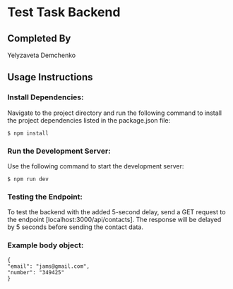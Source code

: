 # Test Task Backend

## Completed By

Yelyzaveta Demchenko

## Usage Instructions

### Install Dependencies:

Navigate to the project directory and run the following command to install the project dependencies listed in the package.json file:

```
$ npm install
```

### Run the Development Server:

Use the following command to start the development server:

```
$ npm run dev
```

### Testing the Endpoint:

To test the backend with the added 5-second delay, send a GET request to the endpoint [localhost:3000/api/contacts]. The response will be delayed by 5 seconds before sending the contact data.

### Example body object:

```
{
"email": "jams@gmail.com",
"number": "349425"
}
```

